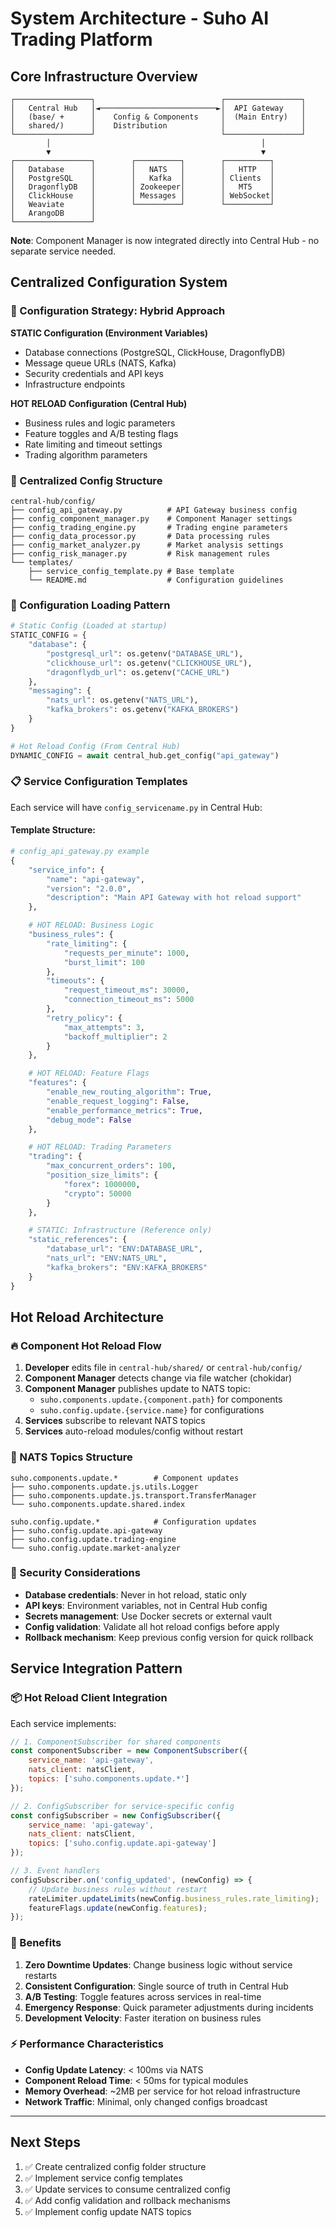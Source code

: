 # System Architecture - Suho AI Trading Platform

## Core Infrastructure Overview

```
┌─────────────────┐                            ┌─────────────────┐
│   Central Hub   │◄──────────────────────────►│  API Gateway    │
│   (base/ +      │    Config & Components     │  (Main Entry)   │
│   shared/)      │    Distribution            │                 │
└─────────────────┘                            └─────────────────┘
        │                                               │
        ▼                                               ▼
┌─────────────────┐        ┌──────────┐        ┌──────────┐
│   Database      │        │   NATS   │        │   HTTP   │
│   PostgreSQL    │        │   Kafka  │        │ Clients  │
│   DragonflyDB   │        │ Zookeeper│        │   MT5    │
│   ClickHouse    │        │ Messages │        │ WebSocket│
│   Weaviate      │        └──────────┘        └──────────┘
│   ArangoDB      │
└─────────────────┘
```

**Note**: Component Manager is now integrated directly into Central Hub - no separate service needed.

## Centralized Configuration System

### 🎯 Configuration Strategy: Hybrid Approach

**STATIC Configuration (Environment Variables)**
- Database connections (PostgreSQL, ClickHouse, DragonflyDB)
- Message queue URLs (NATS, Kafka)
- Security credentials and API keys
- Infrastructure endpoints

**HOT RELOAD Configuration (Central Hub)**
- Business rules and logic parameters
- Feature toggles and A/B testing flags
- Rate limiting and timeout settings
- Trading algorithm parameters

### 📁 Centralized Config Structure

```
central-hub/config/
├── config_api_gateway.py          # API Gateway business config
├── config_component_manager.py    # Component Manager settings
├── config_trading_engine.py       # Trading engine parameters
├── config_data_processor.py       # Data processing rules
├── config_market_analyzer.py      # Market analysis settings
├── config_risk_manager.py         # Risk management rules
└── templates/
    ├── service_config_template.py # Base template
    └── README.md                  # Configuration guidelines
```

### 🔄 Configuration Loading Pattern

```python
# Static Config (Loaded at startup)
STATIC_CONFIG = {
    "database": {
        "postgresql_url": os.getenv("DATABASE_URL"),
        "clickhouse_url": os.getenv("CLICKHOUSE_URL"),
        "dragonflydb_url": os.getenv("CACHE_URL")
    },
    "messaging": {
        "nats_url": os.getenv("NATS_URL"),
        "kafka_brokers": os.getenv("KAFKA_BROKERS")
    }
}

# Hot Reload Config (From Central Hub)
DYNAMIC_CONFIG = await central_hub.get_config("api_gateway")
```

### 📋 Service Configuration Templates

Each service will have `config_servicename.py` in Central Hub:

#### Template Structure:
```python
# config_api_gateway.py example
{
    "service_info": {
        "name": "api-gateway",
        "version": "2.0.0",
        "description": "Main API Gateway with hot reload support"
    },

    # HOT RELOAD: Business Logic
    "business_rules": {
        "rate_limiting": {
            "requests_per_minute": 1000,
            "burst_limit": 100
        },
        "timeouts": {
            "request_timeout_ms": 30000,
            "connection_timeout_ms": 5000
        },
        "retry_policy": {
            "max_attempts": 3,
            "backoff_multiplier": 2
        }
    },

    # HOT RELOAD: Feature Flags
    "features": {
        "enable_new_routing_algorithm": True,
        "enable_request_logging": False,
        "enable_performance_metrics": True,
        "debug_mode": False
    },

    # HOT RELOAD: Trading Parameters
    "trading": {
        "max_concurrent_orders": 100,
        "position_size_limits": {
            "forex": 1000000,
            "crypto": 50000
        }
    },

    # STATIC: Infrastructure (Reference only)
    "static_references": {
        "database_url": "ENV:DATABASE_URL",
        "nats_url": "ENV:NATS_URL",
        "kafka_brokers": "ENV:KAFKA_BROKERS"
    }
}
```

## Hot Reload Architecture

### 🔥 Component Hot Reload Flow

1. **Developer** edits file in `central-hub/shared/` or `central-hub/config/`
2. **Component Manager** detects change via file watcher (chokidar)
3. **Component Manager** publishes update to NATS topic:
   - `suho.components.update.{component.path}` for components
   - `suho.config.update.{service.name}` for configurations
4. **Services** subscribe to relevant NATS topics
5. **Services** auto-reload modules/config without restart

### 📡 NATS Topics Structure

```
suho.components.update.*        # Component updates
├── suho.components.update.js.utils.Logger
├── suho.components.update.js.transport.TransferManager
└── suho.components.update.shared.index

suho.config.update.*            # Configuration updates
├── suho.config.update.api-gateway
├── suho.config.update.trading-engine
└── suho.config.update.market-analyzer
```

### 🔐 Security Considerations

- **Database credentials**: Never in hot reload, static only
- **API keys**: Environment variables, not in Central Hub config
- **Secrets management**: Use Docker secrets or external vault
- **Config validation**: Validate all hot reload configs before apply
- **Rollback mechanism**: Keep previous config version for quick rollback

## Service Integration Pattern

### 📦 Hot Reload Client Integration

Each service implements:

```javascript
// 1. ComponentSubscriber for shared components
const componentSubscriber = new ComponentSubscriber({
    service_name: 'api-gateway',
    nats_client: natsClient,
    topics: ['suho.components.update.*']
});

// 2. ConfigSubscriber for service-specific config
const configSubscriber = new ConfigSubscriber({
    service_name: 'api-gateway',
    nats_client: natsClient,
    topics: ['suho.config.update.api-gateway']
});

// 3. Event handlers
configSubscriber.on('config_updated', (newConfig) => {
    // Update business rules without restart
    rateLimiter.updateLimits(newConfig.business_rules.rate_limiting);
    featureFlags.update(newConfig.features);
});
```

### 🚀 Benefits

1. **Zero Downtime Updates**: Change business logic without service restarts
2. **Consistent Configuration**: Single source of truth in Central Hub
3. **A/B Testing**: Toggle features across services in real-time
4. **Emergency Response**: Quick parameter adjustments during incidents
5. **Development Velocity**: Faster iteration on business rules

### ⚡ Performance Characteristics

- **Config Update Latency**: < 100ms via NATS
- **Component Reload Time**: < 50ms for typical modules
- **Memory Overhead**: ~2MB per service for hot reload infrastructure
- **Network Traffic**: Minimal, only changed configs broadcast

---

## Next Steps

1. ✅ Create centralized config folder structure
2. ✅ Implement service config templates
3. ✅ Update services to consume centralized config
4. ✅ Add config validation and rollback mechanisms
5. ✅ Implement config update NATS topics